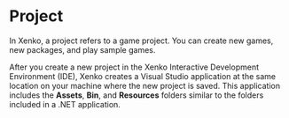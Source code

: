 <div class="doc-incomplete"/>

# Project

In Xenko, a project refers to a game project. You can create new games, new packages, and play sample games.

After you create a new project in the Xenko Interactive Development Environment (IDE), Xenko creates a Visual Studio application at the same location on your machine where the new project is saved. This application includes the **Assets**, **Bin**, and **Resources** folders similar to the folders included in a .NET application.